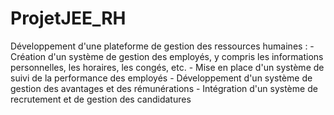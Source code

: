 # ProjetJEE_RH
Développement d'une plateforme de gestion des ressources humaines :
      - Création d'un système de gestion des employés, y compris les informations personnelles, les horaires, les congés, etc.
      - Mise en place d'un système de suivi de la performance des employés
      - Développement d'un système de gestion des avantages et des rémunérations
      - Intégration d'un système de recrutement et de gestion des candidatures
